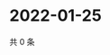 # 2022-01-25

共 0 条

<!-- BEGIN WEIBO -->
<!-- 最后更新时间 Tue Jan 25 2022 16:17:36 GMT+0800 (China Standard Time) -->

<!-- END WEIBO -->
